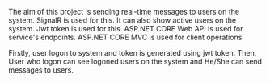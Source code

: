 The aim of this project is sending real-time messages to users on the system. SignalR is used for this. It can also show active users on the system. Jwt token is used for this. ASP.NET CORE Web API is used for service's endpoints. ASP.NET CORE MVC is used for client operations.

Firstly, user logon to system and token is generated using jwt token. Then, User who logon can see logoned users on the system and He/She can send messages to users.



